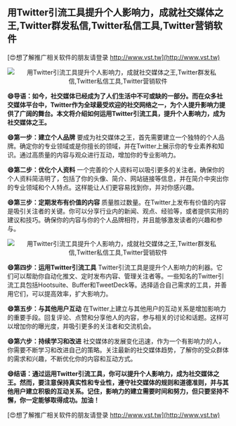 ## **用Twitter引流工具提升个人影响力，成就社交媒体之王,Twitter群发私信,Twitter私信工具,Twitter营销软件**

[😍想了解推广相关软件的朋友请登录 http://www.vst.tw](http://www.vst.tw)

 <center><img src="https://vst.tw/MP4/tuiguang/png/7.png" alt="用Twitter引流工具提升个人影响力，成就社交媒体之王,Twitter群发私信,Twitter私信工具,Twitter营销软件"></center>

**😄导语：如今，社交媒体已经成为了人们生活中不可或缺的一部分。而在众多社交媒体平台中，Twitter作为全球最受欢迎的社交网络之一，为个人提升影响力提供了广阔的舞台。本文将介绍如何运用Twitter引流工具，提升个人影响力，成为社交媒体之王。**

**😄第一步：建立个人品牌**
要成为社交媒体之王，首先需要建立一个独特的个人品牌。确定你的专业领域或是你擅长的领域，并在Twitter上展示你的专业素养和知识。通过高质量的内容与观众进行互动，增加你的专业影响力。

**😄第二步：优化个人资料**
一个完善的个人资料可以吸引更多的关注者。确保你的个人资料简洁明了，包括了你的头像、简介、网站链接等信息，并在简介中突出你的专业领域和个人特点。这样能让人们更容易找到你，并对你感兴趣。

**😄第三步：定期发布有价值的内容**
质量胜过数量。在Twitter上发布有价值的内容是吸引关注者的关键。你可以分享行业内的新闻、观点、经验等，或者提供实用的建议和技巧。确保你的内容与你的个人品牌相符，并且能够激发读者的兴趣和参与。

 <center><img src="https://vst.tw/MP4/tuiguang/png/6.png" alt="用Twitter引流工具提升个人影响力，成就社交媒体之王,Twitter群发私信,Twitter私信工具,Twitter营销软件"></center>

**😄第四步：运用Twitter引流工具**
Twitter引流工具是提升个人影响力的利器。它们可以帮助你自动化推文、定时发布内容、管理关注者等。一些知名的Twitter引流工具包括Hootsuite、Buffer和TweetDeck等。选择适合自己需求的工具，并善用它们，可以提高效率，扩大影响力。

**😄第五步：与其他用户互动**
在Twitter上建立与其他用户的互动关系是增加影响力的重要手段。回复评论、点赞和分享他人的内容，参与相关的讨论和话题。这样可以增加你的曝光度，并吸引更多的关注者和交流机会。

**😄第六步：持续学习和改进**
社交媒体的发展变化迅速，作为一个有影响力的人，你需要不断学习和改进自己的策略。关注最新的社交媒体趋势，了解你的受众群体的需求和兴趣，不断优化你的内容和互动方式。

**😄结语：通过运用Twitter引流工具，你可以提升个人影响力，成为社交媒体之王。然而，要注意保持真实性和专业性，遵守社交媒体的规则和道德准则，并与其他用户建立积极的互动关系。记住，影响力的建立需要时间和努力，但只要坚持不懈，你一定能够取得成功。加油！**

[😍想了解推广相关软件的朋友请登录 http://www.vst.tw](http://www.vst.tw)



